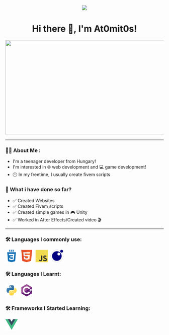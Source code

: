 <div id="header" align="center">
  <img src="https://media.giphy.com/media/13twUEuUnCrEju/giphy.gif" width="100"/>
  <h1>Hi there 👋, I'm At0mit0s!</h1>
</div>

<div align="center">
  <img src="https://media.giphy.com/media/dWesBcTLavkZuG35MI/giphy.gif" width="600" height="300"/>
</div>

---
### :man_technologist: About Me :
- I'm a teenager developer from Hungary!
- I'm interested in 🌐 web development and 💻 game development!
- 🕛 In my freetime, I usually create fivem scripts

### 💼 What i have done so far?
- ✅ Created Websites
- ✅ Created Fivem scripts 
- ✅ Created simple games in 🎮 Unity
- ✅ Worked in After Effects/Created video 🎬 

---
### :hammer_and_wrench: Languages I commonly use:
<div>
  <img src="https://github.com/devicons/devicon/blob/master/icons/css3/css3-plain-wordmark.svg"  title="CSS3" alt="CSS" width="40" height="40"/>&nbsp;
  <img src="https://github.com/devicons/devicon/blob/master/icons/html5/html5-original.svg" title="HTML5" alt="HTML" width="40" height="40"/>&nbsp;
  <img src="https://github.com/devicons/devicon/blob/master/icons/javascript/javascript-original.svg" title="JavaScript" alt="JavaScript" width="40" height="40"/>&nbsp;
  <img src="https://raw.githubusercontent.com/devicons/devicon/1119b9f84c0290e0f0b38982099a2bd027a48bf1/icons/lua/lua-original.svg" title="Lua" alt="JavaScript" width="40" height="40"/>&nbsp;
</div>

### :hammer_and_wrench: Languages I Learnt:
<div>
  <img src="https://raw.githubusercontent.com/devicons/devicon/1119b9f84c0290e0f0b38982099a2bd027a48bf1/icons/python/python-original.svg"  title="Python" alt="Python" width="40" height="40"/>&nbsp;
  <img src="https://raw.githubusercontent.com/devicons/devicon/1119b9f84c0290e0f0b38982099a2bd027a48bf1/icons/csharp/csharp-original.svg"  title="CSharp" alt="CSharp" width="40" height="40"/>&nbsp;
</div>

### :hammer_and_wrench: Frameworks I Started Learning:
<div>
  <img src="https://raw.githubusercontent.com/devicons/devicon/1119b9f84c0290e0f0b38982099a2bd027a48bf1/icons/vuejs/vuejs-original.svg"  title="VueJs" alt="VueJs" width="40" height="40"/>&nbsp;
</div>
